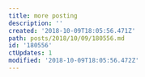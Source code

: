 ```yaml
---
title: more posting
description: ''
created: '2018-10-09T18:05:56.471Z'
path: posts/2018/10/09/180556.md
id: '180556'
ctUpdates: 1
modified: '2018-10-09T18:05:56.472Z'
---
```


